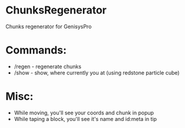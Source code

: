 # ChunksRegenerator
Chunks regenerator for GenisysPro
# Commands:
* /regen - regenerate chunks
* /show - show, where currently you at (using redstone particle cube)
# Misc:
* While moving, you'll see your coords and chunk in popup
* While taping a block, you'll see it's name and id:meta in tip
